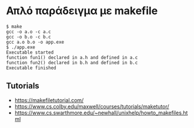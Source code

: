 # Απλό παράδειγμα με makefile

```
$ make
gcc -o a.o -c a.c
gcc -o b.o -c b.c
gcc a.o b.o -o app.exe
$ ./app.exe
Executable started
function fun1() declared in a.h and defined in a.c
function fun2() declared in b.h and defined in b.c
Executable finished
```

## Tutorials

* https://makefiletutorial.com/
* https://www.cs.colby.edu/maxwell/courses/tutorials/maketutor/
* https://www.cs.swarthmore.edu/~newhall/unixhelp/howto_makefiles.html